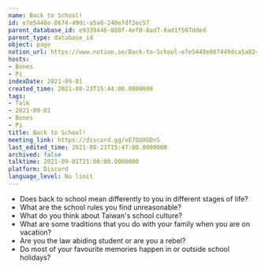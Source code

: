 ```yaml
---
name: Back to School!
id: e7e5448e-0674-49dc-a5a0-240e7df2ec57
parent_database_id: e9339446-880f-4ef0-8ad7-8ad1f507dded
parent_type: database_id
object: page
notion_url: https://www.notion.so/Back-to-School-e7e5448e067449dca5a0240e7df2ec57
hosts:
- Bones
- Pi
indexDate: 2021-09-01
created_time: 2021-08-23T15:44:00.0000000
tags:
- Talk
- 2021-09-01
- Bones
- Pi
title: Back to School!
meeting_link: https://discord.gg/vE7QUXGDnS
last_edited_time: 2021-08-23T15:47:00.0000000
archived: false
talktime: 2021-09-01T21:00:00.0000000
platform: Discord
language_level: No limit
---
```


   - Does back to school mean differently to you in different stages of life?
   - What are the school rules you find unreasonable?
   - What do you think about Taiwan's school culture?
   - What are some traditions that you do with your family when you are on vacation?
   - Are you the law abiding student or are you a rebel?
   - Do most of your favourite memories happen in or outside school holidays?








